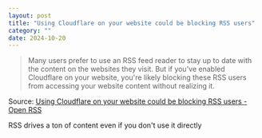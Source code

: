 ```yaml
---
layout: post
title: "Using Cloudflare on your website could be blocking RSS users"
category: ""
date: 2024-10-20
---
```


>Many users prefer to use an RSS feed reader to stay up to date with the content on the websites they visit. But if you've enabled Cloudflare on your website, you're likely blocking these RSS users from accessing your website content without realizing it.

Source: [Using Cloudflare on your website could be blocking RSS users - Open RSS](https://openrss.org/blog/using-cloudflare-on-your-website-could-be-blocking-rss-users)

RSS drives a ton of content even if you don't use it directly
